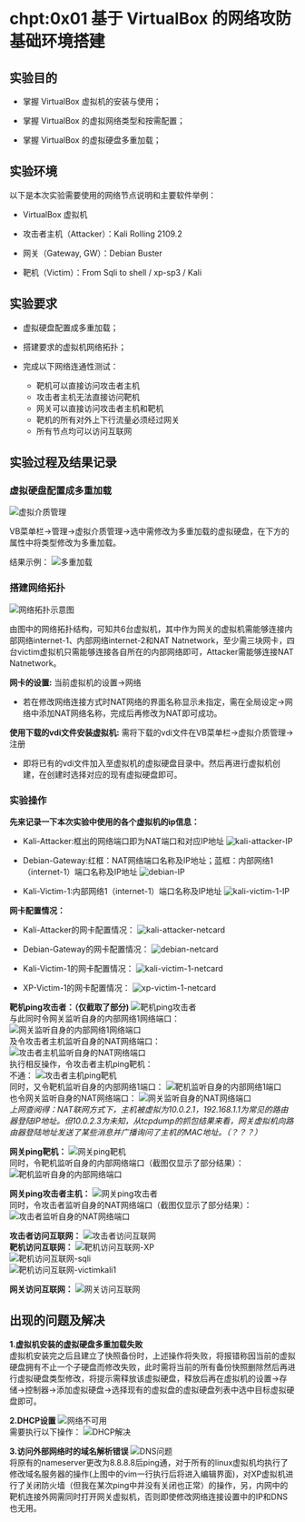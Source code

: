 # chpt:0x01 基于 VirtualBox 的网络攻防基础环境搭建

## 实验目的

* 掌握 VirtualBox 虚拟机的安装与使用；

* 掌握 VirtualBox 的虚拟网络类型和按需配置；

* 掌握 VirtualBox 的虚拟硬盘多重加载；

## 实验环境

以下是本次实验需要使用的网络节点说明和主要软件举例：

* VirtualBox 虚拟机

* 攻击者主机（Attacker）：Kali Rolling 2109.2

* 网关（Gateway, GW）：Debian Buster

* 靶机（Victim）：From Sqli to shell / xp-sp3 / Kali

## 实验要求

* 虚拟硬盘配置成多重加载；

* 搭建要求的虚拟机网络拓扑；

* 完成以下网络连通性测试：
  * 靶机可以直接访问攻击者主机  
  * 攻击者主机无法直接访问靶机
  * 网关可以直接访问攻击者主机和靶机
  * 靶机的所有对外上下行流量必须经过网关
  * 所有节点均可以访问互联网

## 实验过程及结果记录

### 虚拟硬盘配置成多重加载

![虚拟介质管理](./images/VirtualMedia.bmp)    

VB菜单栏->管理->虚拟介质管理->选中需修改为多重加载的虚拟硬盘，在下方的属性中将类型修改为多重加载。

结果示例：
![多重加载](./images/MultipleLoad.bmp)    

### 搭建网络拓扑

![网络拓扑示意图](./images/NetworkTopology.bmp)    

由图中的网络拓扑结构，可知共6台虚拟机，其中作为网关的虚拟机需能够连接内部网络internet-1、内部网络internet-2和NAT Natnetwork，至少需三块网卡，四台victim虚拟机只需能够连接各自所在的内部网络即可，Attacker需能够连接NAT Natnetwork。

**网卡的设置:** 当前虚拟机的设置->网络

* 若在修改网络连接方式时NAT网络的界面名称显示未指定，需在全局设定->网络中添加NAT网络名称，完成后再修改为NAT即可成功。

**使用下载的vdi文件安装虚拟机:** 需将下载的vdi文件在VB菜单栏->虚拟介质管理->注册

* 即将已有的vdi文件加入至虚拟机的虚拟硬盘目录中。然后再进行虚拟机创建，在创建时选择对应的现有虚拟硬盘即可。

### 实验操作

**先来记录一下本次实验中使用的各个虚拟机的ip信息：**

* Kali-Attacker:框出的网络端口即为NAT端口和对应IP地址
![kali-attacker-IP](./images/kali-attacker_ip.png)    

* Debian-Gateway:红框：NAT网络端口名称及IP地址；蓝框：内部网络1（internet-1）端口名称及IP地址
![debian-IP](./images/debian_ip.png)    

* Kali-Victim-1:内部网络1（internet-1）端口名称及IP地址
![kali-victim-1-IP](./images/kali-victim-1_ip.png)    

**网卡配置情况：**

* Kali-Attacker的网卡配置情况：
![kali-attacker-netcard](./images/kali-attacker-netcard.png)    

* Debian-Gateway的网卡配置情况：
![debian-netcard](./images/debian-netcard.png)     

* Kali-Victim-1的网卡配置情况：
![kali-victim-1-netcard](./images/kali-victim-1-netcard.png)    

* XP-Victim-1的网卡配置情况：
![xp-victim-1-netcard](./images/xp-victim-1-netcard.png)    

**靶机ping攻击者：（仅截取了部分)**
![靶机ping攻击者](./images/VictimkaliPingAttacker.png)     
与此同时令网关监听自身的内部网络1网络端口：
![网关监听自身的内部网络1网络端口](./images/DebianListen1.png)      
及令攻击者主机监听自身的NAT网络端口：
![攻击者主机监听自身的NAT网络端口](./images/AttackerListen1.png)    
执行相反操作，令攻击者主机ping靶机：   
不通：
![攻击者主机ping靶机](./images/AttackerPingVictimkali.png)    
同时，又令靶机监听自身的内部网络1端口：
![靶机监听自身的内部网络1端口](./images/VictimListen2.png)    
也令网关监听自身的NAT网络端口：
![网关监听自身的NAT网络端口](./images/DebianListen2.png)    
*上网查阅得：NAT联网方式下，主机被虚拟为10.0.2.1，192.168.1.1为常见的路由器登陆IP地址。但10.0.2.3为未知，从tcpdump的抓包结果来看，网关虚拟机向路由器登陆地址发送了某些消息并广播询问了主机的MAC地址。（？？？）*

**网关ping靶机：**
![网关ping靶机](./images/DebianPingVictimkali.png)    
同时，令靶机监听自身的内部网络端口（截图仅显示了部分结果）：
![靶机监听自身的内部网络端口](./images/VictimListen3.png)    

**网关ping攻击者主机：**
![网关ping攻击者](./images/DebianPingAttacker.png)    
同时，令攻击者监听自身的NAT网络端口（截图仅显示了部分结果）：
![攻击者监听自身的NAT网络端口](./images/AttackerListen2.png)    

**攻击者访问互联网：**
![攻击者访问互联网](./images/AttackerOut.png)    
**靶机访问互联网：**
![靶机访问互联网-XP](./images/VictimOut1.png)    
![靶机访问互联网-sqli](./images/VictimOut2.png)    
![靶机访问互联网-victimkali1](./images/VictimOut3.png)    

**网关访问互联网：**
![网关访问互联网](./images/DebianOut.png)    

## 出现的问题及解决

**1.虚拟机安装的虚拟硬盘多重加载失败**   
虚拟机安装完之后且建立了快照备份时，上述操作将失败，将报错称因当前的虚拟硬盘拥有不止一个子硬盘而修改失败，此时需将当前的所有备份快照删除然后再进行虚拟硬盘类型修改，将提示需释放该虚拟硬盘，释放后再在虚拟机的设置->存储->控制器->添加虚拟硬盘->选择现有的虚拟盘的虚拟硬盘列表中选中目标虚拟硬盘即可。

**2.DHCP设置**
![网络不可用](./images/problem1.png)    
需要执行以下操作：
![DHCP解决](./images/problem1-solve.png)    

**3.访问外部网络时的域名解析错误**
![DNS问题](./images/problem2.png)    
将原有的nameserver更改为8.8.8.8后ping通，对于所有的linux虚拟机均执行了修改域名服务器的操作(上图中的vim一行执行后将进入编辑界面)，对XP虚拟机进行了关闭防火墙（但我在某次ping中并没有关闭也正常）的操作，另，内网中的靶机连接外网需同时打开网关虚拟机，否则即使修改网络连接设置中的IP和DNS也无用。
